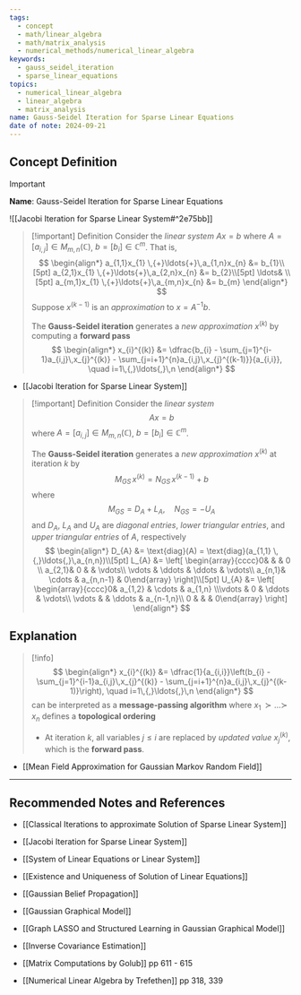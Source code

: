 ```yaml
---
tags:
  - concept
  - math/linear_algebra
  - math/matrix_analysis
  - numerical_methods/numerical_linear_algebra
keywords:
  - gauss_seidel_iteration
  - sparse_linear_equations
topics:
  - numerical_linear_algebra
  - linear_algebra
  - matrix_analysis
name: Gauss-Seidel Iteration for Sparse Linear Equations
date of note: 2024-09-21
---
```


## Concept Definition

>[!important]
>**Name**: Gauss-Seidel Iteration for Sparse Linear Equations

![[Jacobi Iteration for Sparse Linear System#^2e75bb]]

>[!important] Definition
>Consider the *linear system* $Ax = b$ where $A = [a_{i,j}] \in M_{m,n}(\mathbb{C})$,  $b = [b_{i}]\in \mathbb{C}^{m}$. That is,
>$$
>\begin{align*}
> a_{1,1}x_{1} \,{+}\ldots{+}\,a_{1,n}x_{n} &= b_{1}\\[5pt]
> a_{2,1}x_{1} \,{+}\ldots{+}\,a_{2,n}x_{n} &= b_{2}\\[5pt]
> \ldots& \\[5pt]
> a_{m,1}x_{1} \,{+}\ldots{+}\,a_{m,n}x_{n} &= b_{m}
>\end{align*}
>$$
>Suppose $x^{(k-1)}$ is an *approximation* to $x = A^{-1}b$. 
>
>The **Gauss-Seidel iteration** generates a *new approximation* $x^{(k)}$ by computing a **forward pass**
>$$
>\begin{align*}
> x_{i}^{(k)}  &= \dfrac{b_{i} - \sum_{j=1}^{i-1}a_{i,j}\,x_{j}^{(k)} -  \sum_{j=i+1}^{n}a_{i,j}\,x_{j}^{(k-1)}}{a_{i,i}}, \quad i=1\,{,}\ldots{,}\,n
>\end{align*}
>$$

- [[Jacobi Iteration for Sparse Linear System]]

>[!important] Definition
>Consider the *linear system* $$Ax = b$$ where $A = [a_{i,j}] \in M_{m,n}(\mathbb{C})$,  $b = [b_{i}]\in \mathbb{C}^{m}$. 
>
>The **Gauss-Seidel iteration**  generates a *new approximation* $x^{(k)}$ at iteration $k$ by $$M_{GS}\,x^{(k)} = N_{GS}\,x^{(k-1)} + b$$
>where 
>$$
>M_{GS} = D_{A} + L_{A},\quad N_{GS} = - U_{A}
>$$
>and $D_{A}$, $L_{A}$ and $U_{A}$ are *diagonal entries*, *lower triangular entries*, and *upper triangular entries* of $A$, respectively
>$$
>\begin{align*}
> D_{A} &= \text{diag}(A) = \text{diag}(a_{1,1} \,{,}\ldots{,}\,a_{n,n})\\[5pt] 
> L_{A} &= \left[ \begin{array}{cccc}0&  &  & 0 \\ a_{2,1}& 0 &  & \vdots\\ \vdots & \ddots & \ddots & \vdots\\ a_{n,1}& \cdots & a_{n,n-1} & 0\end{array} \right]\\[5pt]  
> U_{A} &= \left[ \begin{array}{cccc}0& a_{1,2}  & \cdots  & a_{1,n} \\\vdots & 0 & \ddots & \vdots\\ \vdots &  & \ddots & a_{n-1,n}\\ 0 &  &  & 0\end{array} \right]
\end{align*}
>$$

## Explanation

>[!info]
>$$
>\begin{align*}
> x_{i}^{(k)}  &= \dfrac{1}{a_{i,i}}\left(b_{i} - \sum_{j=1}^{i-1}a_{i,j}\,x_{j}^{(k)} -  \sum_{j=i+1}^{n}a_{i,j}\,x_{j}^{(k-1)}\right), \quad i=1\,{,}\ldots{,}\,n
>\end{align*}
>$$
>can be interpreted as a **message-passing algorithm** where $x_{1}\,{\succ}\ldots{\succ}\,x_{n}$ defines a **topological ordering**
>- At iteration $k$, all variables $j \le i$ are replaced by *updated value* $x_{j}^{(k)}$, which is the **forward pass**.

- [[Mean Field Approximation for Gaussian Markov Random Field]]




-----------
##  Recommended Notes and References

- [[Classical Iterations to approximate Solution of Sparse Linear System]]
- [[Jacobi Iteration for Sparse Linear System]]

- [[System of Linear Equations or Linear System]]
- [[Existence and Uniqueness of Solution of Linear Equations]]


- [[Gaussian Belief Propagation]]
- [[Gaussian Graphical Model]]
- [[Graph LASSO and Structured Learning in Gaussian Graphical Model]]
- [[Inverse Covariance Estimation]]


- [[Matrix Computations by Golub]] pp 611 - 615
- [[Numerical Linear Algebra by Trefethen]] pp 318, 339